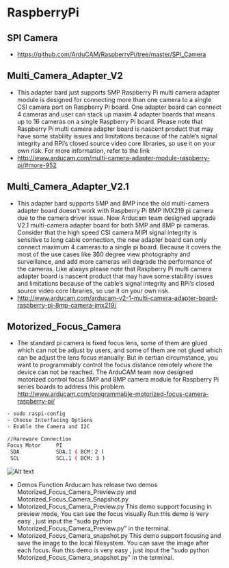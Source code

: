# RaspberryPi
## SPI Camera
- https://github.com/ArduCAM/RaspberryPi/tree/master/SPI_Camera

## Multi_Camera_Adapter_V2
- This adapter bard just supports 5MP
Raspberry Pi multi camera adapter module is designed for connecting more than one camera to a single CSI camera port on Raspberry Pi board. One adapter board can connect 4 cameras and user can stack up maxim 4 adapter boards that means up to 16 cameras on a single Raspberry Pi board. Please note that Raspberry Pi multi camera adapter board is nascent product that may have some stability issues and limitations because of the cable’s signal integrity and RPi’s closed source video core libraries, so use it on your own risk.
For more information, refer to the link
- http://www.arducam.com/multi-camera-adapter-module-raspberry-pi/#more-952

## Multi_Camera_Adapter_V2.1
- This adapter bard supports 5MP and 8MP
ince the old multi-camera adapter board doesn’t work with Raspberry Pi 8MP IMX219 pi camera due to the camera driver issue. Now Arducam team designed upgrade V2.1 multi-camera adapter board for both 5MP and 8MP pi cameras. Consider that the high speed CSI camera MIPI signal integrity is sensitive to long cable connection, the new adapter board can only connect maximum 4 cameras to a single pi board. Because it covers the most of the use cases like 360 degree view photography and surveillance, and add more cameras will degrade the performance of the cameras. Like always please note that Raspberry Pi multi camera adapter board is nascent product that may have some stability issues and limitations because of the cable’s signal integrity and RPi’s closed source video core libraries, so use it on your own risk.
- http://www.arducam.com/arducam-v2-1-multi-camera-adapter-board-raspberry-pi-8mp-camera-imx219/

## Motorized_Focus_Camera
- The standard pi camera is fixed focus lens, some of them are glued which can not be adjust by users, and some of them are not glued which can be adjust the lens focus manually. But in certian circumstance, you want to programmably control the focus distance remotely where the device can not be reached. The ArduCAM team now designed motorized control focus 5MP and 8MP camera module for Raspberry Pi series boards to address this problem.
http://www.arducam.com/programmable-motorized-focus-camera-raspberry-pi/
```Bash
- sudo raspi-config
- Choose Interfacing Options
- Enable the Camera and I2C 
```
```Bash
//Hareware Connection
Focus Motor     PI
 SDA            SDA.1 ( BCM：2 )
 SCL            SCL.1 ( BCM: 3 )
```
![Alt text](https://github.com/ArduCAM/RaspberryPi/blob/master/data/Motorized_Focus_Camera.jpg)
- Demos Function
 Arducam has release two demos Motorized_Focus_Camera_Preview.py and Motorized_Focus_Camera_Snapshot.py
 - Motorized_Focus_Camera_Preview.py
   This demo support focusing in preview mode, You can see the focus visually
   Run this demo is very easy , just input the "sudo python Motorized_Focus_Camera_Preview.py" in the terminal.
 - Motorized_Focus_Camera_snapshot.py
   This demo support focusing and save the image to the local filesystem. You can save the image after each focus.
   Run this demo is very easy , just input the "sudo python Motorized_Focus_Camera_snapshot.py" in the terminal.
